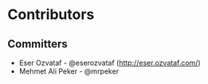 # Contributors

## Committers

* Eser Ozvataf - @eserozvataf (http://eser.ozvataf.com/)
* Mehmet Ali Peker - @mrpeker
